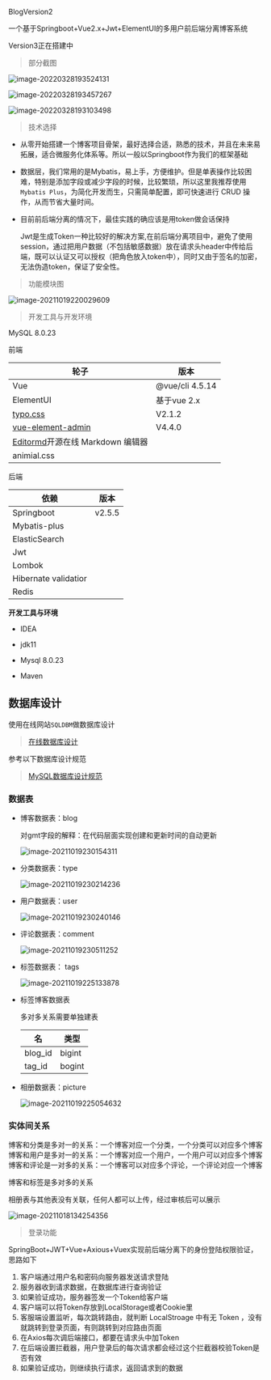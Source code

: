 BlogVersion2

一个基于Springboot+Vue2.x+Jwt+ElementUI的多用户前后端分离博客系统

Version3正在搭建中

> 部分截图

![image-20220328193524131](D:\桌面\P_picture_cahe\image-20220328193524131.png)

![image-20220328193457267](D:\桌面\P_picture_cahe\image-20220328193457267.png)

![image-20220328193103498](D:\桌面\P_picture_cahe\image-20220328193103498.png)

> 技术选择

+ 从零开始搭建一个博客项目骨架，最好选择合适，熟悉的技术，并且在未来易拓展，适合微服务化体系等。所以一般以Springboot作为我们的框架基础

+ 数据层，我们常用的是Mybatis，易上手，方便维护。但是单表操作比较困难，特别是添加字段或减少字段的时候，比较繁琐，所以这里我推荐使用`Mybatis Plus`，为简化开发而生，只需简单配置，即可快速进行 CRUD 操作，从而节省大量时间。

+ 目前前后端分离的情况下，最佳实践的确应该是用token做会话保持

  Jwt是生成Token一种比较好的解决方案,在前后端分离项目中，避免了使用session，通过把用户数据（不包括敏感数据）放在请求头header中传给后端，既可以认证又可以授权（把角色放入token中），同时又由于签名的加密，无法伪造token，保证了安全性。


> 功能模块图

![image-20211019220029609](D:\桌面\P_picture_cahe\image-20211019220029609.png)

> 开发工具与开发环境

MySQL 8.0.23

前端

| 轮子                                                         | 版本            |
| ------------------------------------------------------------ | --------------- |
| Vue                                                          | @vue/cli 4.5.14 |
| ElementUI                                                    | 基于vue 2.x     |
| [typo.css](https://github.com/sofish/typo.css)               | V2.1.2          |
| [vue-element-admin](https://panjiachen.github.io/vue-element-admin-site/zh/) | V4.4.0          |
| [Editormd](https://pandao.github.io/editor.md/)开源在线 Markdown 编辑器 |                 |
| animial.css                                                  |                 |

后端

| 依赖                 | 版本   |
| -------------------- | ------ |
| Springboot           | v2.5.5 |
| Mybatis-plus         |        |
| ElasticSearch        |        |
| Jwt                  |        |
| Lombok               |        |
| Hibernate validatior |        |
| Redis                |        |

**开发工具与环境**

+ IDEA

+ jdk11
+ Mysql 8.0.23
+ Maven

## 数据库设计

使用在线网站`SQLDBM`做数据库设计

> [在线数据库设计](https://sqldbm.com/)

参考以下数据库设计规范

> [MySQL数据库设计规范](https://github.com/jly8866/archer/blob/master/src/docs/mysql_db_design_guide.md)

### **数据表**

- 博客数据表：blog

  对gmt字段的解释：在代码层面实现创建和更新时间的自动更新

  ![image-20211019230154311](D:\桌面\P_picture_cahe\image-20211019230154311.png)

- 分类数据表：type

  ![image-20211019230214236](D:\桌面\P_picture_cahe\image-20211019230214236.png)

- 用户数据表：user

  ![image-20211019230240146](D:\桌面\P_picture_cahe\image-20211019230240146.png)

- 评论数据表：comment

  ![image-20211019230511252](D:\桌面\P_picture_cahe\image-20211019230511252.png)

- 标签数据表： tags

  ![image-20211019225133878](D:\桌面\P_picture_cahe\image-20211019225133878.png)

+ 标签博客数据表

  多对多关系需要单独建表	

  | 名      | 类型   |
  | ------- | ------ |
  | blog_id | bigint |
  | tag_id  | bogint |

  

- 相册数据表：picture

  ![image-20211019225054632](D:\桌面\P_picture_cahe\image-20211019225054632.png)

### **实体间关系**

博客和分类是多对一的关系：一个博客对应一个分类，一个分类可以对应多个博客
博客和用户是多对一的关系：一个博客对应一个用户，一个用户可以对应多个博客
博客和评论是一对多的关系：一个博客可以对应多个评论，一个评论对应一个博客

博客和标签是多对多的关系

相册表与其他表没有关联，任何人都可以上传，经过审核后可以展示



![image-20211018134254356](D:\桌面\P_picture_cahe\image-20211018134254356.png)



> 登录功能

SpringBoot+JWT+Vue+Axious+Vuex实现前后端分离下的身份登陆权限验证，思路如下

1. 客户端通过用户名和密码向服务器发送请求登陆
2. 服务器收到请求数据，在数据库进行查询验证
3. 如果验证成功，服务器签发一个Token给客户端
4. 客户端可以将Token存放到LocalStorage或者Cookie里
5. 客服端设置监听，每次跳转路由，就判断 LocalStroage 中有无 Token ，没有就跳转到登录页面，有则跳转到对应路由页面
6. 在Axios每次调后端接口，都要在请求头中加Token
7. 在后端设置拦截器，用户登录后的每次请求都会经过这个拦截器校验Token是否有效
8. 如果验证成功，则继续执行请求，返回请求到的数据







​	